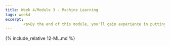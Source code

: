 ```yaml
---
title: Week 4/Module 3 - Machine Learning
tags: week4
excerpt: 
        <p>By the end of this module, you'll gain experience in putting machine learning services to work for you.</p> 
---  
```



{% include_relative 12-ML.md %}